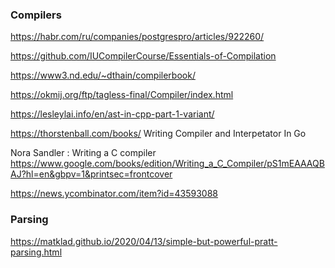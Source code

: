 ### Compilers

https://habr.com/ru/companies/postgrespro/articles/922260/

https://github.com/IUCompilerCourse/Essentials-of-Compilation

https://www3.nd.edu/~dthain/compilerbook/

https://okmij.org/ftp/tagless-final/Compiler/index.html

https://lesleylai.info/en/ast-in-cpp-part-1-variant/

https://thorstenball.com/books/ Writing Compiler and Interpetator In Go

Nora Sandler : Writing a C compiler 
https://www.google.com/books/edition/Writing_a_C_Compiler/pS1mEAAAQBAJ?hl=en&gbpv=1&printsec=frontcover

https://news.ycombinator.com/item?id=43593088

### Parsing

https://matklad.github.io/2020/04/13/simple-but-powerful-pratt-parsing.html

